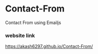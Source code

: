 # Contact-From
Contact From using Emailjs 
### website link 
https://akash6297.github.io/Contact-From/

